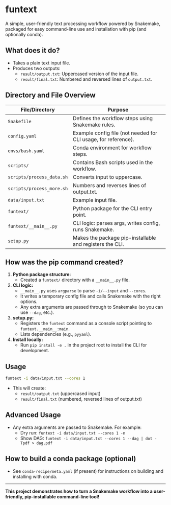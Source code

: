 # funtext

A simple, user-friendly text processing workflow powered by Snakemake, packaged for easy command-line use and installation with pip (and optionally conda).

## What does it do?
- Takes a plain text input file.
- Produces two outputs:
  - `result/output.txt`: Uppercased version of the input file.
  - `result/final.txt`: Numbered and reversed lines of `output.txt`.

## Directory and File Overview

| File/Directory         | Purpose                                                        |
|-----------------------|----------------------------------------------------------------|
| `Snakefile`           | Defines the workflow steps using Snakemake rules.               |
| `config.yaml`         | Example config file (not needed for CLI usage, for reference).  |
| `envs/bash.yaml`      | Conda environment for workflow steps.                           |
| `scripts/`            | Contains Bash scripts used in the workflow.                    |
| `scripts/process_data.sh` | Converts input to uppercase.                              |
| `scripts/process_more.sh` | Numbers and reverses lines of output.txt.                 |
| `data/input.txt`      | Example input file.                                             |
| `funtext/`            | Python package for the CLI entry point.                        |
| `funtext/__main__.py` | CLI logic: parses args, writes config, runs Snakemake.          |
| `setup.py`            | Makes the package pip-installable and registers the CLI.        |

## How was the pip command created?
1. **Python package structure:**
   - Created a `funtext/` directory with a `__main__.py` file.
2. **CLI logic:**
   - `__main__.py` uses `argparse` to parse `-i/--input` and `--cores`.
   - It writes a temporary config file and calls Snakemake with the right options.
   - Any extra arguments are passed through to Snakemake (so you can use `--dag`, etc.).
3. **setup.py:**
   - Registers the `funtext` command as a console script pointing to `funtext.__main__:main`.
   - Lists dependencies (e.g., `pyyaml`).
4. **Install locally:**
   - Run `pip install -e .` in the project root to install the CLI for development.

## Usage

```bash
funtext -i data/input.txt --cores 1
```
- This will create:
  - `result/output.txt` (uppercased input)
  - `result/final.txt` (numbered, reversed lines of output.txt)

## Advanced Usage
- Any extra arguments are passed to Snakemake. For example:
  - Dry run: `funtext -i data/input.txt --cores 1 -n`
  - Show DAG: `funtext -i data/input.txt --cores 1 --dag | dot -Tpdf > dag.pdf`

## How to build a conda package (optional)
- See `conda-recipe/meta.yaml` (if present) for instructions on building and installing with conda.

---

**This project demonstrates how to turn a Snakemake workflow into a user-friendly, pip-installable command-line tool!** 